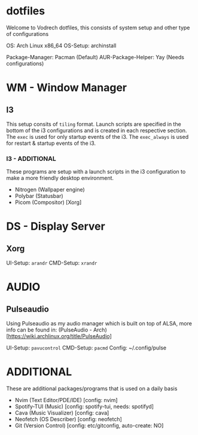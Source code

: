 # dotfiles

Welcome to Vodrech dotfiles, this consists of system setup and other type of configurations

OS: Arch Linux x86_64
OS-Setup: archinstall

Package-Manager: Pacman (Default)
AUR-Package-Helper: Yay (Needs configurations)

# WM - Window Manager

## I3

This setup consits of `tiling` format.
Launch scripts are specified in the bottom of the i3 configurations and is created in each respective section.
The `exec` is used for only startup events of the i3.
The `exec_always` is used for restart & startup events of the i3.

### I3 - ADDITIONAL

These programs are setup with a launch scripts in the i3 configuration to make a more friendly desktop environment.

- Nitrogen (Wallpaper engine)
- Polybar (Statusbar)
- Picom (Compositor) [Xorg]

# DS - Display Server

## Xorg

UI-Setup: `arandr`
CMD-Setup: `xrandr`

# AUDIO

## Pulseaudio

Using Pulseaudio as my audio manager which is built on top of ALSA, more info can be found in:
(PulseAudio - Arch)[https://wiki.archlinux.org/title/PulseAudio]

UI-Setup: `pavucontrol`
CMD-Setup: `pacmd`
Config: ~/.config/pulse

# ADDITIONAL

These are additional packages/programs that is used on a daily basis

- Nvim (Text Editor/PDE/IDE) [config: nvim]
- Spotify-TUI (Music) [config: spotify-tui, needs: spotifyd]
- Cava (Music Visualizer) [config: cava]
- Neofetch (OS Describer) [config: neofetch]
- Git (Version Control) [config: etc/gitconfig, auto-create: NO]


